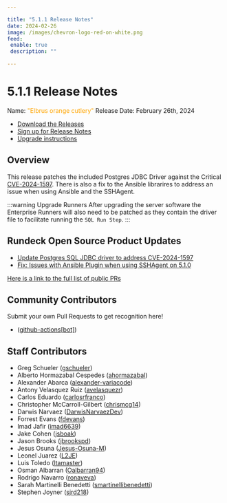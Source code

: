 ```yaml
---

title: "5.1.1 Release Notes"
date: 2024-02-26
image: /images/chevron-logo-red-on-white.png
feed:
 enable: true
 description: ""

---
```


# 5.1.1 Release Notes

Name: <span style="color: orange"><span class="glyphicon glyphicon-cutlery"></span> "Elbrus orange cutlery"</span>
Release Date: February 26th, 2024

- [Download the Releases](https://download.rundeck.com/)
- [Sign up for Release Notes](https://www.rundeck.com/release-notes-signup)
- [Upgrade instructions](/upgrading/)

## Overview

This release patches the included Postgres JDBC Driver against the Critical [CVE-2024-1597](https://nvd.nist.gov/vuln/detail/CVE-2024-1597).  There is also a fix to the Ansible librarires to address an issue when using Ansible and the SSHAgent.

:::warning Upgrade Runners
After upgrading the server software the Enterprise Runners will also need to be patched as they contain the driver file to facilitate running the `SQL Run Step`.
:::

## Rundeck Open Source Product Updates

* [Update Postgres SQL JDBC driver to address CVE-2024-1597](https://github.com/rundeck/rundeck/pull/8944)
* [Fix: Issues with Ansible Plugin when using SSHAgent on 5.1.0](https://github.com/rundeck/rundeck/pull/8929)

[Here is a link to the full list of public PRs](https://github.com/rundeck/rundeck/pulls?q=is%3Apr+milestone%3A5.1.1+is%3Aclosed)


## Community Contributors

Submit your own Pull Requests to get recognition here!

*  ([github-actions[bot]](https://github.com/github-actions[bot]))


## Staff Contributors

* Greg Schueler ([gschueler](https://github.com/gschueler))
* Alberto Hormazabal Cespedes ([ahormazabal](https://github.com/ahormazabal))
* Alexander Abarca ([alexander-variacode](https://github.com/alexander-variacode))
* Antony Velasquez Ruiz ([avelasquezr](https://github.com/avelasquezr))
* Carlos Eduardo ([carlosrfranco](https://github.com/carlosrfranco))
* Christopher McCarroll-Gilbert ([chrismcg14](https://github.com/chrismcg14))
* Darwis Narvaez ([DarwisNarvaezDev](https://github.com/DarwisNarvaezDev))
* Forrest Evans ([fdevans](https://github.com/fdevans))
* Imad Jafir ([imad6639](https://github.com/imad6639))
* Jake Cohen ([jsboak](https://github.com/jsboak))
* Jason Brooks ([jbrookspd](https://github.com/jbrookspd))
* Jesus Osuna ([Jesus-Osuna-M](https://github.com/Jesus-Osuna-M))
* Leonel Juarez ([L2JE](https://github.com/L2JE))
* Luis Toledo ([ltamaster](https://github.com/ltamaster))
* Osman Albarran ([Oalbarran94](https://github.com/Oalbarran94))
* Rodrigo Navarro ([ronaveva](https://github.com/ronaveva))
* Sarah Martinelli Benedetti ([smartinellibenedetti](https://github.com/smartinellibenedetti))
* Stephen Joyner ([sjrd218](https://github.com/sjrd218))
